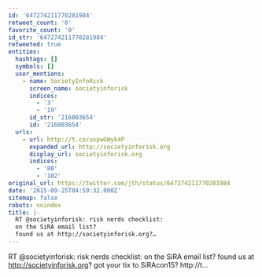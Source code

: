 ```yaml
---
id: '647274211770281984'
retweet_count: '0'
favorite_count: '0'
id_str: '647274211770281984'
retweeted: true
entities:
  hashtags: []
  symbols: []
  user_mentions:
    - name: SocietyInfoRisk
      screen_name: societyinforisk
      indices:
        - '3'
        - '19'
      id_str: '216003654'
      id: '216003654'
  urls:
    - url: http://t.co/uxpwGWyk4P
      expanded_url: http://societyinforisk.org
      display_url: societyinforisk.org
      indices:
        - '80'
        - '102'
original_url: https://twitter.com/jth/status/647274211770281984
date: '2015-09-25T04:59:32.000Z'
sitemap: false
robots: noindex
title: |-
  RT @societyinforisk: risk nerds checklist:
  on the SiRA email list? 
  found us at http://societyinforisk.org?…
---
```


RT @societyinforisk: risk nerds checklist:
on the SiRA email list? 
found us at http://societyinforisk.org? got your tix to SiRAcon15? http://t…